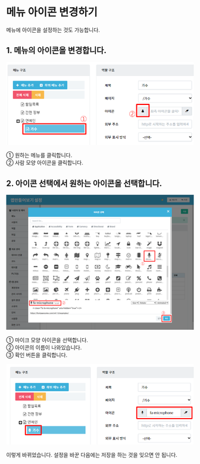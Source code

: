 # 메뉴 아이콘 변경하기
메뉴에 아이콘을 설정하는 것도 가능합니다.

## 1. 메뉴의 아이콘을 변경합니다.

![메뉴의 아이콘을 변경합니다](/media/image209.png)

①	원하는 메뉴를 클릭합니다.<br>
②	사람 모양 아이콘을 클릭합니다.

## 2. 아이콘 선택에서 원하는 아이콘을 선택합니다.

![아이콘 선택에서 원하는 아이콘을 선택합니다](/media/image210.png)

①	마이크 모양 아이콘을 선택합니다.<br>
②	아이콘의 이름이 나와있습니다.<br>
③	확인 버튼을 클릭합니다.

![변경 확인](/media/image211.png)

이렇게 바뀌었습니다. 설정을 바꾼 다음에는 저장을 하는 것을 잊으면 안 됩니다.